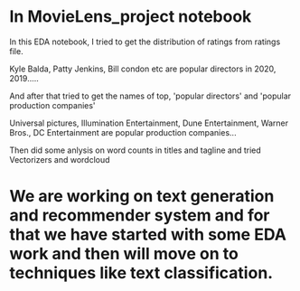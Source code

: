 # In MovieLens_project notebook

In this EDA notebook, I tried to get the distribution of ratings from ratings file.

Kyle Balda, Patty Jenkins, Bill condon etc are popular directors in 2020, 2019.....

And after that tried to get the names of top, 'popular directors' and 'popular production companies'

Universal pictures, Illumination Entertainment, Dune Entertainment, Warner Bros., DC Entertainment are popular production companies...

Then did some anlysis on word counts in titles and tagline and tried Vectorizers and wordcloud

# We are working on text generation and recommender system and for that we have started with some EDA work and then will move on to techniques like text classification.
